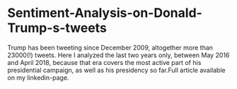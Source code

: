 # Sentiment-Analysis-on-Donald-Trump-s-tweets
Trump has been tweeting since December 2009, altogether more than 23000(!) tweets. Here I analyzed the last two years only, between May 2016 and April 2018, because that era covers the most active part of his presidential campaign, as well as his presidency so far.Full article available on my linkedin-page.
